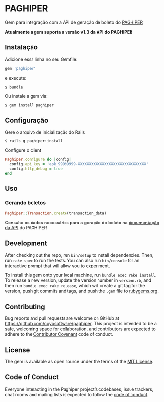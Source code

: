 # PAGHIPER

Gem para integração com a API de geração de boleto do [PAGHIPER](https://dev.paghiper.com/)

**Atualmente a gem suporta a versão v1.3 da API do PAGHIPER**

## Instalação

Adicione essa linha no seu Gemfile:

```ruby
gem 'paghiper'
```

e execute:

    $ bundle

Ou instale a gem via:

    $ gem install paghiper

## Configuração

Gere o arquivo de inicialização do Rails

    $ rails g paghiper:install

Configure o client

```ruby
Paghiper.configure do |config|
  config.api_key = 'apk_99999999-XXXXXXXXXXXXXXXXXXXXXXXXXXXXXXX'
  config.http_debug = true
end
```

## Uso

### Gerando boletos

```ruby
Paghiper::Transaction.create(transaction_data)
```

Consulte os dados necessários para a geração do boleto na [documentação da API](https://dev.paghiper.com/reference#gerar-boleto) do PAGHIPER

## Development

After checking out the repo, run `bin/setup` to install dependencies. Then, run `rake spec` to run the tests. You can also run `bin/console` for an interactive prompt that will allow you to experiment.

To install this gem onto your local machine, run `bundle exec rake install`. To release a new version, update the version number in `version.rb`, and then run `bundle exec rake release`, which will create a git tag for the version, push git commits and tags, and push the `.gem` file to [rubygems.org](https://rubygems.org).

## Contributing

Bug reports and pull requests are welcome on GitHub at https://github.com/coyosoftware/paghiper. This project is intended to be a safe, welcoming space for collaboration, and contributors are expected to adhere to the [Contributor Covenant](http://contributor-covenant.org) code of conduct.

## License

The gem is available as open source under the terms of the [MIT License](http://opensource.org/licenses/MIT).

## Code of Conduct

Everyone interacting in the Paghiper project’s codebases, issue trackers, chat rooms and mailing lists is expected to follow the [code of conduct](https://github.com/coyosoftware/paghiper/blob/master/CODE_OF_CONDUCT.md).
